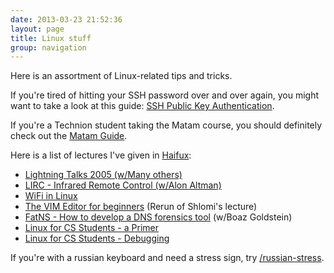 ```yaml
---
date: 2013-03-23 21:52:36
layout: page
title: Linux stuff
group: navigation
---
```


Here is an assortment of Linux-related tips and tricks.

If you're tired of hitting your SSH password over and over again, you might
want to take a look at this guide: [SSH Public Key
Authentication](/linux-stuff/ssh-public-key-authentication).

If you're a Technion student taking the Matam course, you should definitely
check out the [Matam
Guide](http://www.underwar.co.il/document-details.asp?id=293).

Here is a list of lectures I've given in [Haifux](http://haifux.org):
	
* [Lightning Talks 2005 (w/Many others)](http://haifux.org/lectures/127)
* [LIRC - Infrared Remote Control (w/Alon Altman)](http://haifux.org/lectures/129)
* [WiFi in Linux](http://haifux.org/lectures/138)
* [The VIM Editor for beginners](http://www.shlomifish.org/lecture/Vim/beginners/slides/) (Rerun of Shlomi's lecture)
* [FatNS - How to develop a DNS forensics tool](http://haifux.org/lectures/147) (w/Boaz Goldstein)
* [Linux for CS Students - a Primer](http://haifux.org/lectures/152-sil)
* [Linux for CS Students - Debugging](http://haifux.org/lectures/153-sil1)

If you're with a russian keyboard and need a stress sign, try [/russian-stress](/russian-stress).

